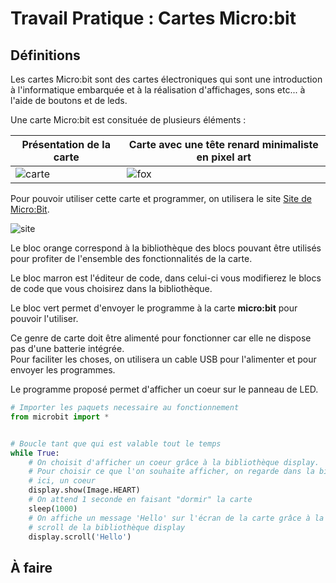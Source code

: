 # Travail Pratique : Cartes Micro:bit

## Définitions

Les cartes Micro:bit sont des cartes électroniques qui sont une introduction à l'informatique embarquée et à la réalisation d'affichages, sons etc... à l'aide de boutons et de leds.

Une carte Micro:bit est consituée de plusieurs éléments :

|Présentation de la carte|Carte avec une tête renard minimaliste en pixel art|
|-|-|
|![carte](microbit.png)|![fox](fox_microbit.png)|

Pour pouvoir utiliser cette carte et programmer, on utilisera le site [Site de Micro:Bit](https://python.microbit.org/v/3/reference).

![site](editor.png)

Le bloc orange correspond à la bibliothèque des blocs pouvant être utilisés pour profiter de l'ensemble des fonctionnalités de la carte.

Le bloc marron est l'éditeur de code, dans celui-ci vous modifierez le blocs de code que vous choisirez dans la bibliothèque.

Le bloc vert permet d'envoyer le programme à la carte **micro:bit** pour pouvoir l'utiliser.

Ce genre de carte doit être alimenté pour fonctionner car elle ne dispose pas d'une batterie intégrée.  
Pour faciliter les choses, on utilisera un cable USB pour l'alimenter et pour envoyer les programmes.

Le programme proposé permet d'afficher un coeur sur le panneau de LED.

```python
# Importer les paquets necessaire au fonctionnement
from microbit import *


# Boucle tant que qui est valable tout le temps
while True:
    # On choisit d'afficher un coeur grâce à la bibliothèque display.
    # Pour choisir ce que l'on souhaite afficher, on regarde dans la bibliothèque ce qui est disponible,
    # ici, un coeur
    display.show(Image.HEART)
    # On attend 1 seconde en faisant "dormir" la carte
    sleep(1000)
    # On affiche un message 'Hello' sur l'écran de la carte grâce à la fonction 
    # scroll de la bibliothèque display
    display.scroll('Hello')
```

## À faire

